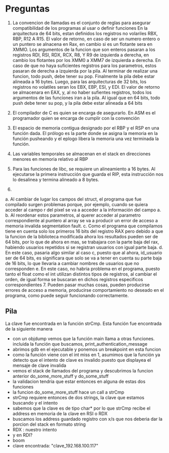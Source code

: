 # Preguntas

1. La convencion de llamadas es el conjunto de reglas para asegurar compatibilidad de los programas al usar o definir funciones 
En la arquitectura de 64 bits, estan definidos los registros no volariles RBX, RBP, R12 A R15. El valor de retorno, en caso de ser un numero entero o un puntero se alnacena en Rax, en cambio si es un flotante sera en XMMO. Los argumentos de la funcion que son enteros pasaran a los registros RDI, RSI, RDX, RCX, R8, Y R9 de izquierda a derecha, en cambio los flotantes por los XMM0 a XMM7 de izquierda a derecha. En caso de que no haya suficientes registros para los parametros, estos pasaran de derecha a izquierda por la pila. Al terminar de realizar una funcion, todo push, debe tener su pop. Finalmente la pila debe estar alineada a 16 bytes.
Luego, para las arquitecturas de 32 bits, los registros no volatiles seran los EBX, EBP, ESI, y EDI. El valor de retorno se almacenara en EAX, y, al no haber sufientes registros, todos los argumentos de las funciones iran a la pila. Al igual que en 64 bits, todo push debe tener su pop, y la pila debe estar alineada a 64 bits 

2. El compilador de C es quien se encarga de asegurarlo. En ASM es el programador quien se encarga de cumplir con la convención
3. El espacio de memoria contigua designado por el RBP y el RSP en una función dada. El prólogo es la parte donde se asigna la memoria en la función pusheando y el eplogo libera la memoria una vez terminada la función.
4. Las variables temporales se almacenan en el stack en direcciones menores en memoria relativo al RBP
5. Para las funciones de libc, se requiere un alineamiento a 16 bytes. Al ejecutarse la primera instrucción que guarda el RIP, esta instrucción nos lo desalinea y termina alineado a 8 bytes.
6. 
a. Al cambiar de lugar los campos del struct, el programa que fue compilado surgen problemas porque, por ejemplo, cuando se quiera acceder al campo r del pixel se va a acceder a la información del campo a.
b. Al reordenar estos parametros, al querer acceder al parametro correspondiente al puntero al array se va a producir un error de acceso a memoria invalida segmentation fault.
c. Como el programa que compilamos tiene en cuenta solo los primeros 16 bits del registro RAX pero debido a que la funcion de la biblioteca modificada ahora los resultados pueden ser de 64 bits, por lo que de ahora en mas, se trabajara con la parte baja del rax, habiendo usuarios repetidos si se registran usuarios con igual parte baja.
d. En este caso, pasaria algo similar al caso c, puesto que al ahora, id_usuario ser de 64 bits, es significara que solo se va a tener en cuenta su parte baja de 16 bits, lo que llevaria a cambiar nombres de usuarios que no corresponden
e. En este caso, no habria problema en el programa, puesto tanto el float como el int utilizan distintos tipos de registros, al cambiar el orden, de igual forma se buscaran en dichos registros especificos correspondientes
7. Pueden pasar muchas cosas, pueden producirse errores de acceso a memoria, producirse comportamiento no deseado en el programa, como puede seguir funcionando correctamente.

## Pila
La clave fue encontrada en la función strCmp. Esta función fue encontrada de la siguiente manera
- con un objdump vemos que la función main llama a otras funciones. incluida la función que buscamos, print_authentication_message
- abrimos gdb en el ejecutable y ponemos un breakpoint en esta funcion
- como la función viene con el int miss en 1, asumimos que la función ya detecto que el intento de clave es invalido puesto que displayea el mensaje de clave invalida
- vemos el stack de llamados del programa y descubrimos la funcion anterior do_some_more_stuff y do_some_stuff 
- la validacion tendria que estar entonces en alguna de estas dos funciones
- la funcion do_some_more_stuff hace un call a strCmp
- strCmp requiere entonces de dos strings, la clave que estamos buscando y el intento
- sabemos que la clave es de tipo char* por lo que strCmp recibe el address en memoria de la clave en RSI o RDX
- buscamos los address guardado registro con x/s que nos deberia dar la porcion del stack en formato string
- RDX : nuestro intento
- y en RDI?
- boom
- clave encontrada: "clave_192.168.100.117"

